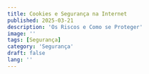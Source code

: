 ```yaml
---
title: Cookies e Segurança na Internet
published: 2025-03-21
description: 'Os Riscos e Como se Proteger'
image: ''
tags: [Segurança]
category: 'Segurança'
draft: false 
lang: ''
---
```

